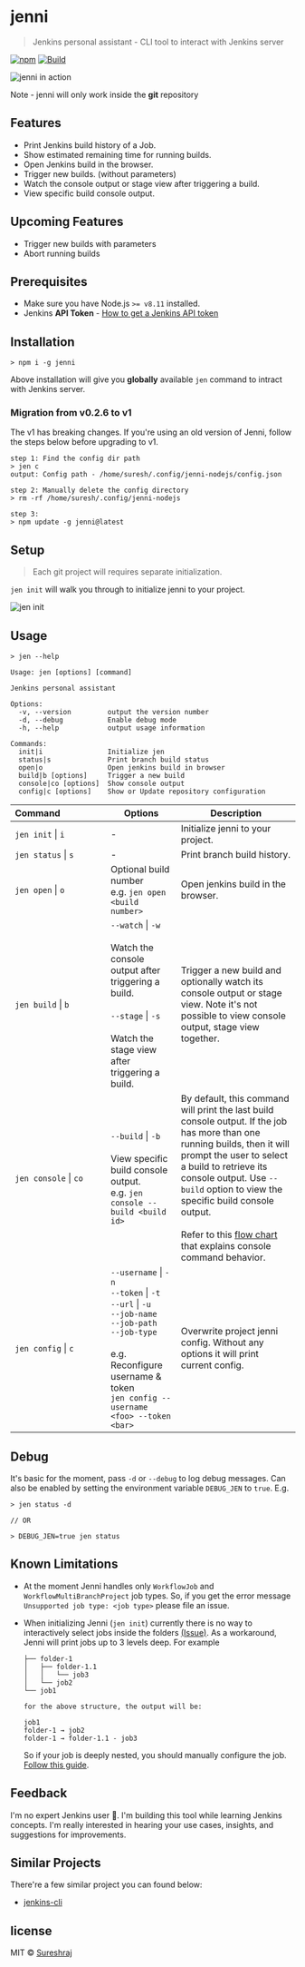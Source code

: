 # jenni

> Jenkins personal assistant - CLI tool to interact with Jenkins server

[![npm](https://img.shields.io/npm/v/jenni.svg)](https://www.npmjs.com/package/jenni)
[![Build](https://github.com/m-sureshraj/jenni/actions/workflows/build.yml/badge.svg)](https://github.com/m-sureshraj/jenni/actions?query=workflow:build+branch:master)

![jenni in action](https://raw.githubusercontent.com/m-sureshraj/jenni/HEAD/media/jenni-in-action.png "jenni in action")

Note - jenni will only work inside the **git** repository

## Features
* Print Jenkins build history of a Job.
* Show estimated remaining time for running builds.
* Open Jenkins build in the browser.
* Trigger new builds. (without parameters)
* Watch the console output or stage view after triggering a build.
* View specific build console output.

## Upcoming Features
* Trigger new builds with parameters
* Abort running builds

## Prerequisites
- Make sure you have Node.js `>= v8.11` installed.
- Jenkins **API Token** - [How to get a Jenkins API token](https://stackoverflow.com/questions/45466090/how-to-get-the-api-token-for-jenkins)

## Installation
```
> npm i -g jenni
```
Above installation will give you **globally** available `jen` command to intract with Jenkins server.

### Migration from v0.2.6 to v1
The v1 has breaking changes. If you're using an old version of Jenni, follow the steps below before upgrading to v1.

```
step 1: Find the config dir path
> jen c
output: Config path - /home/suresh/.config/jenni-nodejs/config.json

step 2: Manually delete the config directory
> rm -rf /home/suresh/.config/jenni-nodejs

step 3:
> npm update -g jenni@latest
```

## Setup
> Each git project will requires separate initialization.

`jen init` will walk you through to initialize jenni to your project.

![jen init](https://raw.githubusercontent.com/m-sureshraj/jenni/HEAD/media/jen-init.png "jen init")

## Usage
```
> jen --help

Usage: jen [options] [command]

Jenkins personal assistant

Options:
  -v, --version         output the version number
  -d, --debug           Enable debug mode
  -h, --help            output usage information

Commands:
  init|i                Initialize jen
  status|s              Print branch build status
  open|o                Open jenkins build in browser
  build|b [options]     Trigger a new build
  console|co [options]  Show console output
  config|c [options]    Show or Update repository configuration
```

| Command&nbsp;&nbsp;&nbsp;&nbsp;&nbsp;&nbsp;&nbsp;&nbsp;&nbsp;&nbsp;&nbsp;&nbsp;&nbsp;&nbsp;&nbsp;&nbsp;&nbsp; | Options | Description |
| --- | --- | --- |
| `jen init` \| `i` | - | Initialize jenni to your project. |
| `jen status` \| `s` | - | Print branch build history. |
| `jen open` \| `o` | Optional build number <br> e.g. `jen open <build number>` | Open jenkins build in the browser. |
| `jen build` \| `b` | `--watch` \| `-w` <br><br> Watch the console output after triggering a build. <br><br> `--stage` \| `-s` <br><br> Watch the stage view after triggering a build. | Trigger a new build and optionally watch its console output or stage view. Note it's not possible to view console output, stage view together. |
| `jen console` \| `co` | `--build` \| `-b` <br><br> View specific build console output. <br> e.g. `jen console --build <build id>` | By default, this command will print the last build console output. If the job has more than one running builds, then it will prompt the user to select a build to retrieve its console output. Use `--build` option to view the specific build console output. <br><br> Refer to this [flow chart](./media/console-cmd.png) that explains console command behavior. |
| `jen config` \| `c` | `--username` \| `-n` <br> `--token` \| `-t`  <br> `--url` \| `-u` <br> `--job-name` <br> `--job-path` <br> `--job-type` <br> <br> e.g. Reconfigure username & token <br> `jen config --username <foo> --token <bar>` | Overwrite project jenni config. Without any options it will print current config. |

## Debug
It's basic for the moment, pass `-d` or `--debug` to log debug messages. Can also be enabled by setting the environment variable `DEBUG_JEN` to `true`. E.g.

```
> jen status -d

// OR

> DEBUG_JEN=true jen status
```
## Known Limitations

* At the moment Jenni handles only `WorkflowJob` and `WorkflowMultiBranchProject` job types. So, if you get the error message `Unsupported job type: <job type>` please file an issue.

* When initializing Jenni (`jen init`) currently there is no way to interactively select jobs inside the folders [(Issue)](https://github.com/terkelg/prompts/issues/224). As a workaround, Jenni will print jobs up to 3 levels deep. For example

    ```
    ├── folder-1
    │   ├── folder-1.1
    │   │   └── job3
    │   └── job2
    └── job1

    for the above structure, the output will be:

    job1
    folder-1 → job2
    folder-1 → folder-1.1 - job3
    ```
    So if your job is deeply nested, you should manually configure the job. [Follow this guide](JOB_CONFIGURATION.md).

## Feedback
I'm no expert Jenkins user 🤫. I'm building this tool while learning Jenkins concepts. I'm really interested in hearing your use cases, insights, and suggestions for improvements.

## Similar Projects
There're a few similar project you can found below:
* [jenkins-cli](https://github.com/jenkins-zh/jenkins-cli)

## license
MIT © [Sureshraj](https://github.com/m-sureshraj)

